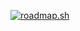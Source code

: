 <a href="https://roadmap.sh"><img src="https://roadmap.sh/card/tall/665e9b45b998f3b3c78971f9?variant=dark&roadmaps=datastructures-and-algorithms%2Ccpp%2Ccomputer-science" alt="roadmap.sh"/></a>

<!---
cesarBlues/cesarBlues is a ✨ special ✨ repository because its `README.md` (this file) appears on your GitHub profile.
You can click the Preview link to take a look at your changes.
--->
